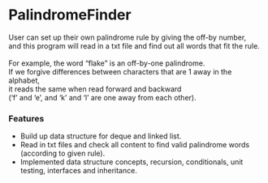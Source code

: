 # PalindromeFinder

User can set up their own palindrome rule by giving the off-by number,<br/>
and this program will read in a txt file and find out all words that fit the rule.<br/>
<br/>
For example, the word “flake” is an off-by-one palindrome.<br/>
If we forgive differences between characters that are 1 away in the alphabet,<br/>
it reads the same when read forward and backward<br/>
(‘f’ and ‘e’, and ‘k’ and ‘l’ are one away from each other).

### Features

* Build up data structure for deque and linked list.
* Read in txt files and check all content to find valid palindrome words (according to given rule).
* Implemented data structure concepts, recursion, conditionals, unit testing, interfaces and inheritance.